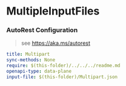 # MultipleInputFiles
### AutoRest Configuration
> see https://aka.ms/autorest

``` yaml
title: Multipart
sync-methods: None
require: $(this-folder)/../../../readme.md
openapi-type: data-plane
input-file: $(this-folder)/Multipart.json
```
